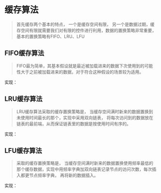 <!--
 * @Date: 2020-09-10 15:45:33
 * @LastEditTime: 2020-09-10 16:16:09
-->
# 缓存算法

> 首先缓存两个基本的特点， 一个是缓存空间有限， 另一个是数据过期，缓存空间有限就需要我们对有限的控件进行利用，数据的置换策略非常重要，基本的置换策略有FIFO、LRU、LFU

## FIFO缓存算法

> FIFO最为简单，其基本假设就是最近被加载进来的数据下次使用到的可能性大于之前被加载进来的数据，对于符合这种假设的场景较为适用。

实现：[]()

## LRU缓存算法

> LRU缓存算法采取的缓存置换策略是， 当缓存空间满时新来的数据置换到未使用时间最长的那个，实现中采用双向链表， 将每次访问到的数据放在链表的最前端，从而保证链表里的数据是按使用时间有序的。

实现：[]()

## LFU缓存算法

> 采取的缓存置换策略是， 当缓存空间满时新来的数据置换使用频率最低的那个缓存数据，实现中用频率字典加双向链表记录节点的访问次数，每次插入都更节点频率字典， 再将新的数据插入。

实现：[]()
